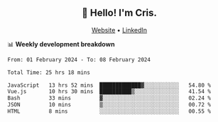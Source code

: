 
<h2 align="center">👋 Hello! I'm Cris.</h2>
<p align="center">
  <a href="https://www.criscunas.dev">Website</a> •
  <a href="https://www.linkedin.com/in/cristophercunas/">LinkedIn</a> 
</p>


📊 **Weekly development breakdown**
<!--START_SECTION:waka-->

```txt
From: 01 February 2024 - To: 08 February 2024

Total Time: 25 hrs 18 mins

JavaScript   13 hrs 52 mins  █████████████▓░░░░░░░░░░░   54.80 %
Vue.js       10 hrs 30 mins  ██████████▒░░░░░░░░░░░░░░   41.54 %
Bash         33 mins         ▓░░░░░░░░░░░░░░░░░░░░░░░░   02.24 %
JSON         10 mins         ▒░░░░░░░░░░░░░░░░░░░░░░░░   00.72 %
HTML         8 mins          ░░░░░░░░░░░░░░░░░░░░░░░░░   00.55 %
```

<!--END_SECTION:waka-->

